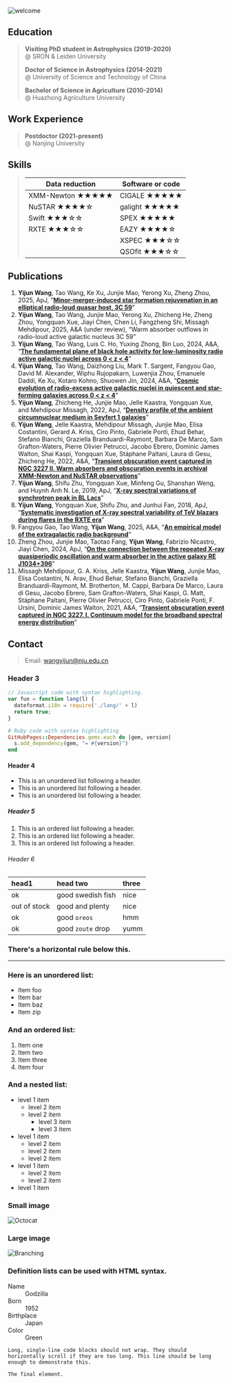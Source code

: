 
![welcome](https://github.com/user-attachments/assets/bfee5446-db5d-41a6-a985-6fc4db54133a)

## Education

> **Visiting PhD student in Astrophysics (2019-2020)** <br> @ SRON & Leiden University
> 
> **Doctor of Science in Astrophysics (2014-2021)** <br> @ University of Science and Technology of China
> 
> **Bachelor of Science in Agriculture (2010-2014)** <br> @ Huazhong Agriculture University

## Work Experience

> **Postdoctor (2021-present)** <br> @ Nanjing University

## Skills
> | Data reduction | Software or code |
> | --- | --- |
> | XMM-Newton &#9733;&#9733;&#9733;&#9733;&#9733;           | CIGALE &#9733;&#9733;&#9733;&#9733;&#9733; |
> | NuSTAR &#9733;&#9733;&#9733;&#9733;&#9734;    | galight &#9733;&#9733;&#9733;&#9733;&#9733; |
> | Swift &#9733;&#9733;&#9733;&#9734;&#9734; | SPEX &#9733;&#9733;&#9733;&#9733;&#9733; |
> | RXTE &#9733;&#9733;&#9733;&#9734;&#9734; | EAZY &#9733;&#9733;&#9733;&#9733;&#9734; |
> |      | XSPEC &#9733;&#9733;&#9733;&#9734;&#9734; |
> |      | QSOfit &#9733;&#9733;&#9733;&#9734;&#9734; |

## Publications
1. **Yijun Wang**, Tao Wang, Ke Xu, Junjie Mao, Yerong Xu, Zheng Zhou, 2025, ApJ, ”**[Minor-merger-induced star formation rejuvenation in an elliptical radio-loud quasar host, 3C 59](https://ui.adsabs.harvard.edu/abs/2025ApJ...980..107W/abstract)**”
2. **Yijun Wang**, Tao Wang, Junjie Mao, Yerong Xu, Zhicheng He, Zheng Zhou, Yongquan Xue, Jiayi Chen, Chen Li, Fangzheng Shi, Missagh Mehdipour, 2025, A&A (under review), “Warm absorber outflows in radio-loud active galactic nucleus 3C 59”
3. **Yijun Wang**, Tao Wang, Luis C. Ho, Yuxing Zhong, Bin Luo, 2024, A&A, “**[The fundamental plane of black hole activity for low-luminosity radio active galactic nuclei across 0 < z < 4](https://ui.adsabs.harvard.edu/abs/2024A%26A...689A.327W/abstract)**”
4. **Yijun Wang**, Tao Wang, Daizhong Liu, Mark T. Sargent, Fangyou Gao, David M. Alexander, Wiphu Rujopakarn, Luwenjia Zhou, Emanuele Daddi, Ke Xu, Kotaro Kohno, Shuowen Jin, 2024, A&A, “**[Cosmic evolution of radio-excess active galactic nuclei in quiescent and star-forming galaxies across 0 < z < 4](https://ui.adsabs.harvard.edu/abs/2024A%26A...685A..79W/abstract)**”
5. **Yijun Wang**, Zhicheng He, Junjie Mao, Jelle Kaastra, Yongquan Xue, and Mehdipour Missagh, 2022, ApJ, “**[Density profile of the ambient circumnuclear medium in Seyfert 1 galaxies](https://ui.adsabs.harvard.edu/abs/2022ApJ...928....7W/abstract)**”
6. **Yijun Wang**, Jelle Kaastra, Mehdipour Missagh, Junjie Mao, Elisa Costantini, Gerard A. Kriss, Ciro Pinto, Gabriele Ponti, Ehud Behar, Stefano Bianchi, Graziella Branduardi-Raymont, Barbara De Marco, Sam Grafton-Waters, Pierre Olivier Petrucci, Jacobo Ebrero, Dominic James Walton, Shai Kaspi, Yongquan Xue, Stáphane Paltani, Laura di Gesu, Zhicheng He, 2022, A&A, “**[Transient obscuration event captured in NGC 3227 II. Warm absorbers and obscuration events in archival XMM-Newton and NuSTAR observations](https://ui.adsabs.harvard.edu/abs/2022A%26A...657A..77W/abstract)**”
7. **Yijun Wang**, Shifu Zhu, Yongquan Xue, Minfeng Gu, Shanshan Weng, and Huynh Anh N. Le, 2019, ApJ, “**[X-ray spectral variations of synchrotron peak in BL Lacs](https://ui.adsabs.harvard.edu/abs/2019ApJ...885....8W/abstract)**”
8. **Yijun Wang**, Yongquan Xue, Shifu Zhu, and Junhui Fan, 2018, ApJ, “**[Systematic investigation of X-ray spectral variability of TeV blazars during flares in the RXTE era](https://ui.adsabs.harvard.edu/abs/2018ApJ...867...68W/abstract)**”
9. Fangyou Gao, Tao Wang, **Yijun Wang**, 2025, A&A, “**[An empirical model of the extragalactic radio background](https://ui.adsabs.harvard.edu/abs/2025A%26A...694A.261G/abstract)**”
10. Zheng Zhou, Junjie Mao, Taotao Fang, **Yijun Wang**, Fabrizio Nicastro, Jiayi Chen, 2024, ApJ, “**[On the connection between the repeated X-ray quasiperiodic oscillation and warm absorber in the active galaxy RE J1034+396](https://ui.adsabs.harvard.edu/abs/2024ApJ...967..105Z/abstract)**”
11. Missagh Mehdipour, G. A. Kriss, Jelle Kaastra, **Yijun Wang**, Junjie Mao, Elisa Costantini, N. Arav, Ehud Behar, Stefano Bianchi, Graziella Branduardi-Raymont, M. Brotherton, M. Cappi, Barbara De Marco, Laura di Gesu, Jacobo Ebrero, Sam Grafton-Waters, Shai Kaspi, G. Matt, Stáphane Paltani, Pierre Olivier Petrucci, Ciro Pinto, Gabriele Ponti, F. Ursini, Dominic James Walton, 2021, A&A, “**[Transient obscuration event captured in NGC 3227. I. Continuum model for the broadband spectral energy distribution](https://ui.adsabs.harvard.edu/abs/2021A%26A...652A.150M/abstract)**”

## Contact

> Email: [wangyijun@nju.edu.cn](http://wangyijun@nju.edu.cn)







 



### Header 3

```js
// Javascript code with syntax highlighting.
var fun = function lang(l) {
  dateformat.i18n = require('./lang/' + l)
  return true;
}
```

```ruby
# Ruby code with syntax highlighting
GitHubPages::Dependencies.gems.each do |gem, version|
  s.add_dependency(gem, "= #{version}")
end
```

#### Header 4

*   This is an unordered list following a header.
*   This is an unordered list following a header.
*   This is an unordered list following a header.

##### Header 5

1.  This is an ordered list following a header.
2.  This is an ordered list following a header.
3.  This is an ordered list following a header.

###### Header 6

| head1        | head two          | three |
|:-------------|:------------------|:------|
| ok           | good swedish fish | nice  |
| out of stock | good and plenty   | nice  |
| ok           | good `oreos`      | hmm   |
| ok           | good `zoute` drop | yumm  |

### There's a horizontal rule below this.

* * *

### Here is an unordered list:

*   Item foo
*   Item bar
*   Item baz
*   Item zip

### And an ordered list:

1.  Item one
1.  Item two
1.  Item three
1.  Item four

### And a nested list:

- level 1 item
  - level 2 item
  - level 2 item
    - level 3 item
    - level 3 item
- level 1 item
  - level 2 item
  - level 2 item
  - level 2 item
- level 1 item
  - level 2 item
  - level 2 item
- level 1 item

### Small image

![Octocat](https://github.githubassets.com/images/icons/emoji/octocat.png)

### Large image

![Branching](https://guides.github.com/activities/hello-world/branching.png)


### Definition lists can be used with HTML syntax.

<dl>
<dt>Name</dt>
<dd>Godzilla</dd>
<dt>Born</dt>
<dd>1952</dd>
<dt>Birthplace</dt>
<dd>Japan</dd>
<dt>Color</dt>
<dd>Green</dd>
</dl>

```
Long, single-line code blocks should not wrap. They should horizontally scroll if they are too long. This line should be long enough to demonstrate this.
```

```
The final element.
```
